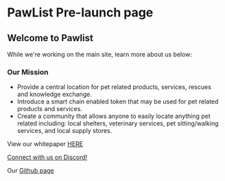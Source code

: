 # PawList Pre-launch page

## Welcome to Pawlist

While we're working on the main site, learn more about us below:

### Our Mission
- Provide a central location for pet related products, services, rescues and knowledge exchange.
- Introduce a smart chain enabled token that may be used for pet related products and services.
- Create a community that allows anyone to easily locate anything pet related including: local shelters, veterinary services, pet sitting/walking services, and local supply stores.


View our whitepaper [HERE](https://docs.google.com/document/d/1lPIy9XMovYG83nFgpgtVB3zYDsVcbsexustqTSnBOGw/edit)

[Connect with us on Discord!](https://discord.gg/hvt4VjHcfH)

Our [Github page](https://github.com/PawList)
